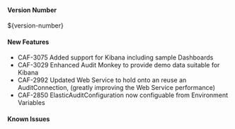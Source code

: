 
#### Version Number
${version-number}

#### New Features
* CAF-3075 Added support for Kibana including sample Dashboards
* CAF-3029 Enhanced Audit Monkey to provide demo data suitable for Kibana
* CAF-2992 Updated Web Service to hold onto an reuse an AuditConnection, (greatly improving the Web Service performance)
* CAF-2850 ElasticAuditConfiguration now configuable from Environment Variables

#### Known Issues
